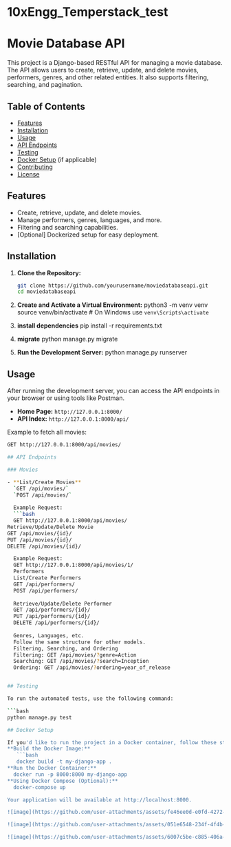 # 10xEngg_Temperstack_test

# Movie Database API

This project is a Django-based RESTful API for managing a movie database. The API allows users to create, retrieve, update, and delete movies, performers, genres, and other related entities. It also supports filtering, searching, and pagination.

## Table of Contents

- [Features](#features)
- [Installation](#installation)
- [Usage](#usage)
- [API Endpoints](#api-endpoints)
- [Testing](#testing)
- [Docker Setup](#docker-setup) (if applicable)
- [Contributing](#contributing)
- [License](#license)

## Features

- Create, retrieve, update, and delete movies.
- Manage performers, genres, languages, and more.
- Filtering and searching capabilities.
- [Optional] Dockerized setup for easy deployment.

## Installation

1. **Clone the Repository:**
   ```bash
   git clone https://github.com/yourusername/moviedatabaseapi.git
   cd moviedatabaseapi

2. **Create and Activate a Virtual Environment:**
  python3 -m venv venv
  source venv/bin/activate  # On Windows use `venv\Scripts\activate`

3. **install dependencies**
  pip install -r requirements.txt

4. **migrate**
   python manage.py migrate

5. **Run the Development Server:**
  python manage.py runserver

## Usage

After running the development server, you can access the API endpoints in your browser or using tools like Postman.

- **Home Page:** `http://127.0.0.1:8000/`
- **API Index:** `http://127.0.0.1:8000/api/`

Example to fetch all movies:
```bash
GET http://127.0.0.1:8000/api/movies/

## API Endpoints

### Movies

- **List/Create Movies**  
  `GET /api/movies/`  
  `POST /api/movies/`
  
  Example Request:
  ```bash
  GET http://127.0.0.1:8000/api/movies/
Retrieve/Update/Delete Movie
GET /api/movies/{id}/
PUT /api/movies/{id}/
DELETE /api/movies/{id}/

  Example Request:
  GET http://127.0.0.1:8000/api/movies/1/
  Performers
  List/Create Performers
  GET /api/performers/
  POST /api/performers/
  
  Retrieve/Update/Delete Performer
  GET /api/performers/{id}/
  PUT /api/performers/{id}/
  DELETE /api/performers/{id}/
  
  Genres, Languages, etc.
  Follow the same structure for other models.
  Filtering, Searching, and Ordering
  Filtering: GET /api/movies/?genre=Action
  Searching: GET /api/movies/?search=Inception
  Ordering: GET /api/movies/?ordering=year_of_release


## Testing

To run the automated tests, use the following command:

```bash
python manage.py test

## Docker Setup

If you'd like to run the project in a Docker container, follow these steps:
**Build the Docker Image:**
   ```bash
   docker build -t my-django-app .
**Run the Docker Container:**
  docker run -p 8000:8000 my-django-app
**Using Docker Compose (Optional):**
  docker-compose up

Your application will be available at http://localhost:8000.

![image](https://github.com/user-attachments/assets/fe46ee0d-e0fd-4272-b7d0-cf86a35cc652)

![image](https://github.com/user-attachments/assets/051e6548-234f-4f4b-91a7-662f5c07dc07)

![image](https://github.com/user-attachments/assets/6007c5be-c885-406a-bebe-4f82aa748ec9)

